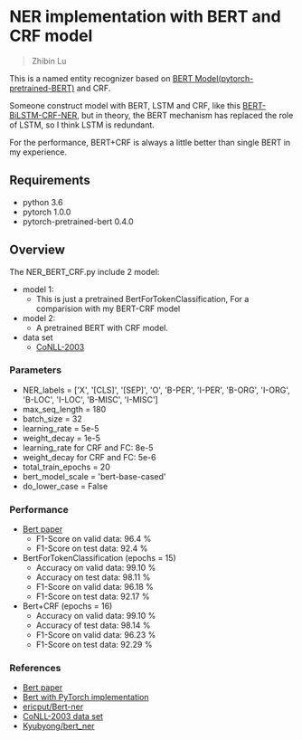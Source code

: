 # NER implementation with BERT and CRF model
> Zhibin Lu

This is a named entity recognizer based on [BERT Model(pytorch-pretrained-BERT)](https://github.com/huggingface/pytorch-pretrained-BERT) and CRF.

Someone construct model with BERT, LSTM and CRF, like this [BERT-BiLSTM-CRF-NER](https://github.com/FuYanzhe2/Name-Entity-Recognition/tree/master/BERT-BiLSTM-CRF-NER), but in theory, the BERT mechanism has replaced the role of LSTM, so I think LSTM is redundant.

For the performance, BERT+CRF is always a little better than single BERT in my experience.

## Requirements
- python 3.6
- pytorch 1.0.0
- pytorch-pretrained-bert 0.4.0
## Overview
The NER_BERT_CRF.py include 2 model:
- model 1:
  - This is just a pretrained BertForTokenClassification, For a comparision with my BERT-CRF model
- model 2:
  - A pretrained BERT with CRF model.
- data set
  - [CoNLL-2003](https://github.com/Franck-Dernoncourt/NeuroNER/tree/master/neuroner/data/conll2003/en)
### Parameters
- NER_labels = ['X', '[CLS]', '[SEP]', 'O', 'B-PER', 'I-PER', 'B-ORG', 'I-ORG', 'B-LOC', 'I-LOC', 'B-MISC', 'I-MISC']
- max_seq_length = 180
- batch_size = 32
- learning_rate = 5e-5
- weight_decay = 1e-5
- learning_rate for CRF and FC: 8e-5 
- weight_decay for CRF and FC: 5e-6
- total_train_epochs = 20
- bert_model_scale = 'bert-base-cased'
- do_lower_case = False
### Performance
- [Bert paper](https://arxiv.org/abs/1810.04805)
  - F1-Score on valid data: 96.4 %
  - F1-Score on test data: 92.4 %
- BertForTokenClassification (epochs = 15)
  - Accuracy on valid data: 99.10 %
  - Accuracy on test data: 98.11 %
  - F1-Score on valid data: 96.18 %
  - F1-Score on test data: 92.17 %
- Bert+CRF (epochs = 16)
  - Accuracy on valid data: 99.10 %
  - Accuracy of test data: 98.14 % 
  - F1-Score on valid data: 96.23 %
  - F1-Score on test data: 92.29 %
### References
- [Bert paper](https://arxiv.org/abs/1810.04805)
- [Bert with PyTorch implementation](https://github.com/huggingface/pytorch-pretrained-BERT)
- [ericput/Bert-ner](https://github.com/ericput/bert-ner)
- [CoNLL-2003 data set](https://github.com/Franck-Dernoncourt/NeuroNER/tree/master/neuroner/data/conll2003/en)
- [Kyubyong/bert_ner](https://github.com/Kyubyong/bert_ner)
